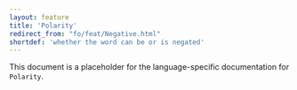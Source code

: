 ```yaml
---
layout: feature
title: 'Polarity'
redirect_from: "fo/feat/Negative.html"
shortdef: 'whether the word can be or is negated'
---
```


This document is a placeholder for the language-specific documentation
for `Polarity`.
